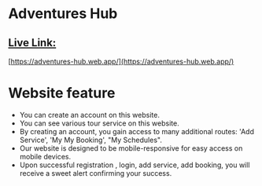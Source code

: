 # Adventures Hub

## [Live Link:](https://adventures-hub.web.app/)

[https://adventures-hub.web.app/](https://adventures-hub.web.app/)

# Website feature

- You can create an account on this website.
- You can see various tour service on this website.
- By creating an account, you gain access to many additional routes: 'Add Service', 'My My Booking', "My Schedules".
- Our website is designed to be mobile-responsive for easy access on mobile devices.
- Upon successful registration , login, add service,  add booking, you will receive a sweet alert confirming your success.

